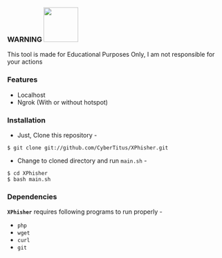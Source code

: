 ### WARNING <img src="https://upload.wikimedia.org/wikipedia/commons/thumb/1/17/Warning.svg/832px-Warning.svg.png" width="80" height="80" />

This tool is made for Educational Purposes Only, I am not responsible for your actions


### Features
  - Localhost
  - Ngrok (With or without hotspot)


### Installation

- Just, Clone this repository -
```
$ git clone git://github.com/CyberTitus/XPhisher.git
```

- Change to cloned directory and run `main.sh` -
```
$ cd XPhisher
$ bash main.sh
```

### Dependencies

**`XPhisher`** requires following programs to run properly - 
- `php`
- `wget`
- `curl`
- `git`


